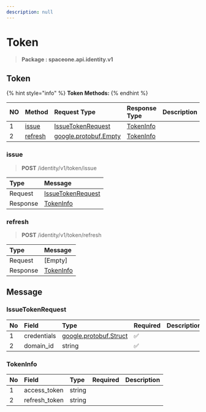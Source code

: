 ```yaml
---
description: null
---
```


# Token

> **Package : spaceone.api.identity.v1**

## Token

{% hint style="info" %}
**Token Methods:**
{% endhint %}

| NO | Method | Request Type | Response Type | Description |
| :--- | :--- | :--- | :--- | :--- |
| 1 | [issue](token.md#issue) | [IssueTokenRequest](token.md#issuetokenrequest) | [TokenInfo](token.md#tokeninfo) |  |
| 2 | [refresh](token.md#refresh) | [google.protobuf.Empty](https://github.com/protocolbuffers/protobuf/blob/master/src/google/protobuf/empty.proto) | [TokenInfo](token.md#tokeninfo) |  |

### issue

> **POST** /identity/v1/token/issue

| Type | Message |
| :--- | :--- |
| Request | [IssueTokenRequest](token.md#issuetokenrequest) |
| Response | [TokenInfo](token.md#tokeninfo) |

### refresh

> **POST** /identity/v1/token/refresh

| Type | Message |
| :--- | :--- |
| Request | \[Empty\] |
| Response | [TokenInfo](token.md#tokeninfo) |

## Message

### IssueTokenRequest

| No | Field | Type | Required | Description |
| :--- | :--- | :--- | :--- | :--- |
| 1 | credentials | [google.protobuf.Struct](https://github.com/protocolbuffers/protobuf/blob/master/src/google/protobuf/struct.proto) | ✅ |  |
| 2 | domain\_id | string | ✅ |  |

### TokenInfo

| No | Field | Type | Required | Description |
| :--- | :--- | :--- | :--- | :--- |
| 1 | access\_token | string |  |  |
| 2 | refresh\_token | string |  |  |

